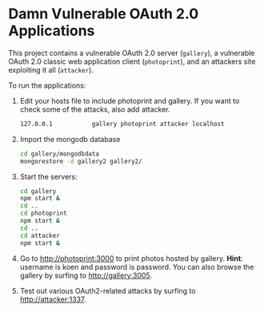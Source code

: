 # Damn Vulnerable OAuth 2.0 Applications

This project contains a vulnerable OAuth 2.0 server (`gallery`), a vulnerable OAuth 2.0 classic web application client (`photoprint`), and an attackers site exploiting it all (`attacker`).

To run the applications:
1. Edit your hosts file to include photoprint and gallery. If you want to check some of the attacks, also add attacker.

    ```bash
    127.0.0.1           gallery photoprint attacker localhost
    ```
2. Import the mongodb database

    ```bash
    cd gallery/mongodbdata
    mongorestore -d gallery2 gallery2/
   ```

3. Start the servers:

    ```bash
    cd gallery
    npm start &
    cd ..
    cd photoprint
    npm start &
    cd ..
    cd attacker
    npm start &
    ```

4. Go to [http://photoprint:3000](http://photoprint:3000) to print photos hosted by gallery. **Hint**: username is koen and password is password. You can also browse the gallery by surfing to [http://gallery:3005](http://gallery:3005).

5. Test out various OAuth2-related attacks by surfing to [http://attacker:1337](http://attacker:1337).
